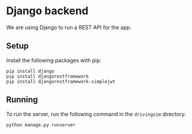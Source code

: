 # Django backend

We are using Django to run a REST API for the app. 

## Setup

Install the following packages with pip:
```shell
pip install django
pip install djangorestframework
pip install djangorestframework-simplejwt
```

## Running

To run the server, run the following command in the `drivingsim` directory:
```shell
python manage.py runserver
```